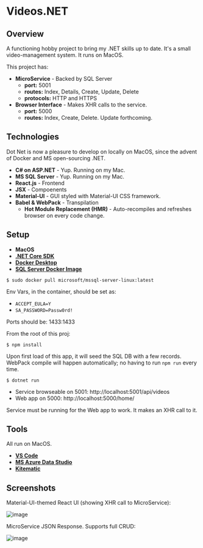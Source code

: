 # Videos.NET

## Overview

A functioning hobby project to bring my .NET skills up to date. It's a small video-management system. It runs on MacOS.

This project has:

* **MicroService** - Backed by SQL Server
  * **port:** 5001
  * **routes:** Index, Details, Create, Update, Delete
  * **protocols:** HTTP and HTTPS
* **Browser Interface** - Makes XHR calls to the service.
  * **port:** 5000
  * **routes:** Index, Create, Delete. Update forthcoming.

## Technologies

Dot Net is now a pleasure to develop on locally on MacOS, since the advent of Docker and MS open-sourcing .NET.

* **C# on ASP.NET** - Yup. Running on my Mac.
* **MS SQL Server** - Yup. Running on my Mac.
* **React.js** - Frontend
* **JSX** - Compoenents
* **Material-UI** - GUI styled with Material-UI CSS framework.
* **Babel & WebPack** - Transpilation
  * **Hot Module Replacement (HMR)** - Auto-recompiles and refreshes browser on every code change.

## Setup

* **MacOS**
* **[.NET Core SDK](https://dotnet.microsoft.com/download)**
* **[Docker Desktop](https://www.docker.com/products/docker-desktop)**
* **[SQL Server Docker Image](https://hub.docker.com/r/microsoft/mssql-server-linux)**

`$ sudo docker pull microsoft/mssql-server-linux:latest`

Env Vars, in the container, should be set as:

* `ACCEPT_EULA=Y`
* `SA_PASSWORD=Passw0rd!`

Ports should be: 1433:1433

From the root of this proj:

`$ npm install`

Upon first load of this app, it will seed the SQL DB with a few records. WebPack compile will happen automatically; no having to run `npm run` every time.

`$ dotnet run`

* Service browseable on 5001: http://localhost:5001/api/videos
* Web app on 5000: http://localhost:5000/home/

Service must be running for the Web app to work. It makes an XHR call to it.

## Tools

All run on MacOS.

* **[VS Code](https://code.visualstudio.com/)**
* **[MS Azure Data Studio](https://docs.microsoft.com/en-us/sql/azure-data-studio/download?view=sql-server-2017)**
* **[Kitematic](https://kitematic.com/)**

## Screenshots

Material-UI-themed React UI (showing XHR call to MicroService):

![image](https://user-images.githubusercontent.com/214047/65113694-30582580-d9b2-11e9-9a4a-4f18362c0be4.png)

MicroService JSON Response. Supports full CRUD:

![image](https://user-images.githubusercontent.com/214047/64888860-f8f81a80-d639-11e9-90b0-d47ed7d21d54.png)
